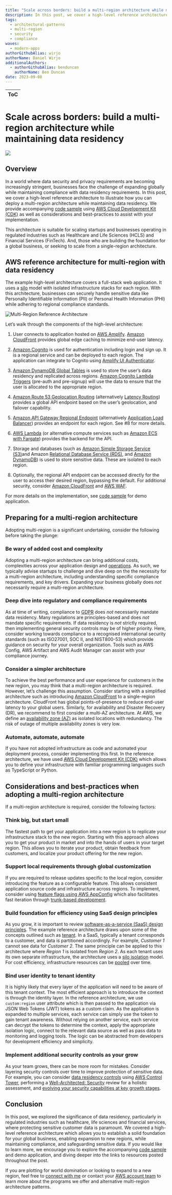 ```yaml
---
title: "Scale across borders: build a multi-region architecture while maintaining data residency"
description: In this post, we cover a high-level reference architecture to illustrate how you can deploy a multi-region architecture while maintaining data residency. This architecture is suitable for scaling startups and businesses operating in regulated industries and, those who are building the foundation for a global business.
tags:
  - architectural-patterns
  - multi-region
  - security
  - compliance
waves:
  - modern-apps
authorGithubAlias: wirjo
authorName: Daniel Wirjo
additionalAuthors: 
  - authorGithubAlias: benduncan
    authorName: Ben Duncan
date: 2023-09-08
---
```


|ToC|
|---|

# Scale across borders: build a multi-region architecture while maintaining data residency

![](./images/cover.jpg)

## Overview

In a world where data security and privacy requirements are becoming increasingly stringent, businesses face the challenge of expanding globally while maintaining compliance with data residency requirements. In this post, we cover a high-level reference architecture to illustrate how you can deploy a multi-region architecture while maintaining data residency. We provide accompanying [code sample](https://github.com/aws-samples/multi-region-data-residency) using [AWS Cloud Development Kit (CDK)](https://aws.amazon.com/cdk/) as well as considerations and best-practices to assist with your implementation.

This architecture is suitable for scaling startups and businesses operating in regulated industries such as Healthcare and Life Sciences (HCLS) and Financial Services (FinTech). And, those who are building the foundation for a global business, or seeking to scale from a single-region architecture.

## AWS reference architecture for multi-region with data residency

The example high-level architecture covers a full-stack web application. It uses a [silo](https://docs.aws.amazon.com/wellarchitected/latest/saas-lens/silo-pool-and-bridge-models.html) model with isolated infrastructure stacks for each region. With this architecture, businesses can securely handle sensitive data like Personally Identifiable Information (PII) or Personal Health Information (PHI) while adhering to regional compliance standards.

![Multi-Region Reference Architecture](./images/multi-region-architecture.png)

Let’s walk through the components of the high-level architecture: 

1. User connects to application hosted on [AWS Amplify](https://aws.amazon.com/amplify/). [Amazon CloudFront](https://aws.amazon.com/cloudfront/) provides global edge caching to minimize end-user latency.  

2. [Amazon Cognito](https://aws.amazon.com/cognito/) is used for authentication including login and sign up. It is a regional service and can be deployed to each region. The application can integrate to Cognito using [Amplify UI Authenticator](https://ui.docs.amplify.aws/react/connected-components/authenticator).  

3. [Amazon DynamoDB Global Tables](https://docs.aws.amazon.com/amazondynamodb/latest/developerguide/GlobalTables.html) is used to store the user’s data residency and replicated across regions. [Amazon Cognito Lambda Triggers](https://docs.aws.amazon.com/cognito/latest/developerguide/cognito-user-identity-pools-working-with-aws-lambda-triggers.html) (pre-auth and pre-signup) will use the data to ensure that the user is allocated to the appropriate region.  

4. [Amazon Route 53 Geolocation Routing](https://docs.aws.amazon.com/Route53/latest/DeveloperGuide/routing-policy-geo.html) (alternatively [Latency Routing](https://docs.aws.amazon.com/Route53/latest/DeveloperGuide/routing-policy-latency.html)) provides a global API endpoint based on the user’s geolocation, and failover capability.  

5. [Amazon API Gateway Regional Endpoint](https://docs.aws.amazon.com/apigateway/latest/developerguide/api-gateway-api-endpoint-types.html#api-gateway-api-endpoint-types-regional) (alternatively [Application Load Balancer](https://docs.aws.amazon.com/elasticloadbalancing/latest/application/introduction.html)) provides an endpoint for each region. See #8 for more details.  

6. [AWS Lambda](https://aws.amazon.com/lambda/) (or alternative compute services such as [Amazon ECS with Fargate](https://docs.aws.amazon.com/AmazonECS/latest/developerguide/AWS_Fargate.html)) provides the backend for the API.  

7. Storage and databases (such as [Amazon Simple Storage Service (S3)](https://aws.amazon.com/s3/)and Amazon [Relational Database Service (RDS)](https://aws.amazon.com/rds/), and [Amazon DynamoDB](https://aws.amazon.com/dynamodb/)) is used to store sensitive data. These are isolated to each region.  

8. Optionally, the regional API endpoint can be accessed directly for the user to access their desired region, bypassing the default. For additional security, consider [Amazon CloudFront](https://aws.amazon.com/cloudfront/) and [AWS WAF](https://aws.amazon.com/waf/).

For more details on the implementation, see [code sample](https://github.com/aws-samples/multi-region-data-residency) for demo application.

## Preparing for a multi-region architecture

Adopting multi-region is a significant undertaking, consider the following before taking the plunge:

### Be wary of added cost and complexity

Adopting a multi-region architecture can bring additional costs, complexities across your application design and [operations](https://docs.aws.amazon.com/whitepapers/latest/aws-multi-region-fundamentals/multi-region-fundamental-4-operational-readiness.html). As such, we typically advise startups to challenge and dive deep on the the necessity for a multi-region architecture, including understanding specific compliance requirements, and key drivers. Expanding your business globally does *not* necessarily  require a multi-region architecture.

### Deep dive into regulatory and compliance requirements

As at time of writing, compliance to [GDPR](https://aws.amazon.com/compliance/gdpr-center/) does *not* necessarily mandate data residency.  Many regulations are principles-based and does *not* mandate specific requirements. If data residency is *not* strictly required, then implementing general security controls may be of higher priority. Here, consider working towards compliance to a recognised international security standards (such as ISO27001, SOC II, and NIST800-53) which provide guidance on security for your overall organization. Tools such as AWS Config, AWS Artifact and AWS Audit Manager can assist with your compliance journey.

### Consider a simpler architecture

To achieve the best performance and user experience for customers in the new region, you may think that a multi-region architecture is required. However, let’s challenge this assumption. Consider starting with a simplified architecture such as introducing [Amazon CloudFront](https://aws.amazon.com/cloudfront/) to a single-region architecture. CloudFront has global points-of-presence to reduce end-user latency to your global users. Similarly, for availability and Disaster Recovery (DR), we recommend to first consider a multi-AZ architecture. At AWS, we define an [availability zone (AZ)](https://docs.aws.amazon.com/AWSEC2/latest/UserGuide/using-regions-availability-zones.html) as isolated locations with redundancy. The risk of outage of multiple availability zones is very low.

### Automate, automate, automate

If you have not adopted infrastructure as code and automated your deployment process, consider implementing this first. In the reference architecture, we have used [AWS Cloud Development Kit (CDK)](https://aws.amazon.com/cdk/) which allows you to define your infrastructure with familiar programming languages such as TypeScript or Python.

## Considerations and best-practices when adopting a multi-region architecture

If a multi-region architecture is required, consider the following factors:

### Think big, but start small

The fastest path to get your application into a new region is to replicate your infrastructure stack to the new region. Starting with this approach allows you to get your product in market and into the hands of users in your target region. This allows you to iterate your product,  obtain feedback from customers, and localize your product offering for the new region.

### Support local requirements through global customization

If you are required to release updates specific to the local region, consider introducing the feature as a configurable feature. This allows consistent application source code and infrastructure across regions. To implement, consider using [feature flags using AWS AppConfig](https://aws.amazon.com/blogs/mt/using-aws-appconfig-feature-flags/) which also facilitates fast iteration through [trunk-based development](https://aws.amazon.com/builders-library/cicd-pipeline/).

### Build foundation for efficiency using SaaS design principles

As you grow, it is important to review [software-as-a-service (SaaS) design principles](https://docs.aws.amazon.com/wellarchitected/latest/saas-lens/general-design-principles.html). The example reference architecture draws upon some of the concepts outlined such as [tenant](https://docs.aws.amazon.com/wellarchitected/latest/saas-lens/tenant.html). In a SaaS, typically a tenant corresponds to a customer, and data is partitioned accordingly. For example, *Customer 1* cannot see data for *Customer 2*. The same principle can be applied to this architecture where *Region 1* is isolated from *Region 2*. As each tenant uses its own separate infrastructure, the architecture uses a [silo isolation](https://docs.aws.amazon.com/wellarchitected/latest/saas-lens/silo-isolation.html) model. For cost efficiency, infrastructure resources can be [pooled](https://docs.aws.amazon.com/wellarchitected/latest/saas-lens/pool-isolation.html) over time.

### Bind user identity to tenant identity

It is highly likely that every layer of the application will need to be aware of this tenant context. The most efficient approach is to introduce the context is through the identity layer. In the reference architecture, we use `custom:region` user attribute which is then passed to the application via JSON Web Tokens (JWT) tokens as a custom claim. As the application is expanded to multiple services, each service can simply use the token to gain tenant awareness. Without relying on another service, each service can decrypt the tokens to determine the context, apply the appropriate isolation logic, connect to the relevant data source as well as pass data to monitoring and logging tools. The logic can be abstracted from developers for development efficiency and simplicity.

### Implement additional security controls as your grow

As your team grows, there can be more room for mistakes. Consider layering security controls over time to improve protection of sensitive data. For example, you can consider [data residency controls](https://docs.aws.amazon.com/controltower/latest/userguide/data-residency-controls.html) using [AWS Control Tower](https://aws.amazon.com/controltower/), performing a [Well-Architected: Security](https://docs.aws.amazon.com/wellarchitected/latest/security-pillar/welcome.html) review for a holistic assessment, and [evolving your security capabilities at key growth stages](https://www.youtube.com/watch?v=_i4YcLkZrLc&t=494s).

## Conclusion

In this post, we explored the significance of data residency, particularly in regulated industries such as healthcare, life sciences and financial services, where protecting sensitive customer data is paramount. We covered a high-level reference architecture which allows you to establish a solid foundation for your global business, enabling expansion to new regions, while maintaining compliance, and safeguarding sensitive data. If you would like to learn more, we encourage you to explore the accompanying [code sample](https://github.com/aws-samples/multi-region-data-residency) and demo application, and diving deeper into the links to resources posted throughout the post.

If you are plotting for world domination or looking to expand to a new region, feel free to [connect with me](https://linkedin.com/in/wirjo) or contact your [AWS account team](https://aws.amazon.com/blogs/startups/meet-your-aws-account-team/) to learn more about the programs we offer and alternative multi-region architecture patterns.
